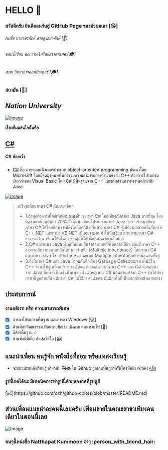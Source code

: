 # HELLO &#x1F537;
### สวัสดีครับ ยินดีตอนรับสู่ GitHub Page ของตัวผมเอง   [:kissing_heart:]

###### ผมชื่อ นายวชิรศักดิ์ สายสูงธนาศักดิ์   [:boy:]
###### ขณะนี้เรียน คณะเทคโนโลยีสารสนเทศ   [:mortar_board:]
###### สาขา วิทยาการคอมพิวเตอร์   [:mortar_board:]
### สถาบัน   [:school:]
## _Nation University_ 

  
  [![Image](https://raw.githubusercontent.com/fulkkie24/CSharpHomeWork/master/Image/Nation_University_Logo.png)](https://github.com/fulkkie24/CSharpHomeWork)

**เรื่องที่ผมสนใจนั้นคือ**

## [C#](http://mindphp.com/%E0%B8%84%E0%B8%B9%E0%B9%88%E0%B8%A1%E0%B8%B7%E0%B8%AD/73-%E0%B8%84%E0%B8%B7%E0%B8%AD%E0%B8%AD%E0%B8%B0%E0%B9%84%E0%B8%A3/2184-c-%E0%B8%8A%E0%B8%B2%E0%B8%A3%E0%B9%8C%E0%B8%9B-%E0%B8%84%E0%B8%B7%E0%B8%AD%E0%B8%AD%E0%B8%B0%E0%B9%84%E0%B8%A3)
##### C# คืออะไร
* [C#](http://mindphp.com/%E0%B8%84%E0%B8%B9%E0%B9%88%E0%B8%A1%E0%B8%B7%E0%B8%AD/73-%E0%B8%84%E0%B8%B7%E0%B8%AD%E0%B8%AD%E0%B8%B0%E0%B9%84%E0%B8%A3/2184-c-%E0%B8%8A%E0%B8%B2%E0%B8%A3%E0%B9%8C%E0%B8%9B-%E0%B8%84%E0%B8%B7%E0%B8%AD%E0%B8%AD%E0%B8%B0%E0%B9%84%E0%B8%A3) คือ ภาษาคอมพิวเตอร์ประเภท  object-oriented programming พัฒนาโดย  Microsoft โดยมีจุดมุ่งหมายในการวมความสามารถการคำนวณของ C++ ด้วยการโปรแกรมง่ายกว่าของ Visual Basic โดย C# มีพื้นฐานจาก C++ และเก็บส่วนการทำงานคล้ายกับ Java

[![Image](https://raw.githubusercontent.com/fulkkie24/CSharpHomeWork/master/marcuscode_XLgCGHrYlAfWpY2_1000.png)](https://github.com/fulkkie24/CSharpHomeWork)

> เปรียบเทียบภาษา C# กับภาษาอื่นๆ
 > - 1.ถ้าพูดถึงความใกล้เคียงกับภาษาอื่นๆ ภาษา C# ใกล้เคียงกับภาษา Java มากที่สุด โดยมีความเหมือนกันถึง 70% ดั้งนั้นนักเขียนโปรแกรมภาษา Java จึงอาจย้ายมาเขียนภาษา C# ได้โดยศึกษาว่ามีสิ่งใดที่แตกต่างกันบ้าง ภาษา C# ยังมีความคล้ายคลึงกับภาษ C++.NET และภาษา VB.NET เป็นอย่างมาก ทำให้นักเขียนโปรแกรมภาษา C# สามารถอ่าน-เขียนโค้ดในภาษากลุ่มนี้ได้เมื่อฝึกฝนเพียงเล็กน้อย 
 > - 2.C# และภาษา Java ทั้งคู่เป็นแบบสืบจากคลาสหลักได้คลาสเดียว ขณะที่ภาษา C++ สามารถสืบจากคลาสหลักได้มากกว่าหนึ่ง (Multiple inheritance) โดยภาษา C# และภาษา Java ใช้ Interface มาทดแทน Multiple inheritance เหมือนกันทั้งคู่
 > - 3.สิ่งที่ภาษา C# และ Java มีร่วมกันคือเรื่อง Garbage Collection แต่ไม่มีใน C++ จึงทำให้ดูเหมือนว่าภาษา Java ต่อยอดมาจากภาษา C++ และ C# ต่อยอดมาจาก Java อีกที ที่เป็นเช่นนั้นเพราะทั้ง Java และ C# มีต้นสายมาจาก C++ ทำให้สองภาษานี้ดูคล้ายกัน แต่ภาษา C# ไม่ใช่ภาษา Java มันมีกลไกที่เป็นเอกลักษณ์หลายอย่าง

## ประสบการณ์
### งานอดิเรก หรือ ความสามารถพิเศษ 
- [x]  การลงโปรแกรมพื้นฐาน และการลง Windows   [:computer:]
- [x]  ด้านศิลปวัฒนธรรม ฟ้อนลายมือเชิง เชิงดาบ และ ดาบไฟ   [:sparkler:]
- [x]  กีต้าร์พื้นฐาน   :notes:	
- [x]  ด้านมัลติมีเดี่ย ตัดต่อวิดีโอ   [:video_camera:]

## แนะนำเพื่อน คนรู้จัก หนังสือที่ชอบ หรือแหล่งเรียนรู้
 *  จะแนะนะแหล่งเรียนรู้ เกี่ยวกับ ~~Text~~ ใน Github ลูกเล่นพื้นๆสำหรับใครที่อย่างจะลอง [คลิ๊ก](https://help.github.com/articles/basic-writing-and-formatting-syntax/)
### รูปนี้กดได้นะ มีเทคนิคการทำรูปนี้ด้วยลองกดที่รูปดูสิ
[![](http://via.placeholder.com/720x480/814CCC/ffffff&text="%20CSharpHomeWork")](https://github.com/ozh/github-colors/blob/master/README.md)

## ส่วนเพื่อนแนะนำอะคนนี้เลยครับ เพื่อนชายในคณะสาขาเพียงคนเดียวในตอนนี้เลย

![Image](https://raw.githubusercontent.com/fulkkie24/CSharpHomeWork/master/Image/24775241_1448049001960001_4373445840658595687_n.jpg)

### คนๆนี้หน่ะชื่อ Natthapat Kummoon ฮ่าๆ   :person_with_blond_hair:



